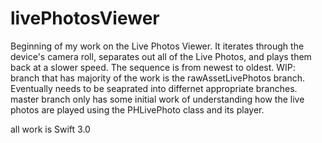 # livePhotosViewer

Beginning of my work on the Live Photos Viewer.  It iterates through the device's camera roll, separates out all of the Live Photos, and plays them back at a slower speed. The sequence is from newest to oldest.
WIP: branch that has majority of the work is the rawAssetLivePhotos branch.  Eventually needs to be seaprated into differnet appropriate branches. master branch only has some initial work of understanding how the live photos are played using the PHLivePhoto class and its player.

all work is Swift 3.0
